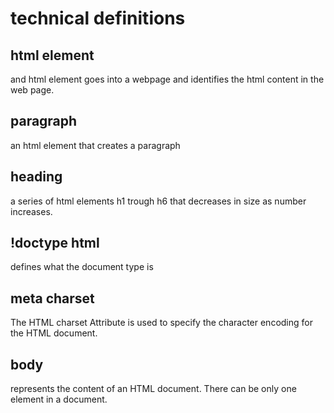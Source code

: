 # technical definitions

## html element
and html element goes into a webpage and identifies the html content in the web page.

## paragraph
an html element that creates a paragraph

## heading
a series of html elements h1 trough h6 that decreases in size as number increases.

## !doctype html
defines what the document type is

## meta charset
The HTML charset Attribute is used to specify the character encoding for the HTML document.

## body
represents the content of an HTML document. There can be only one <body> element in a document.
